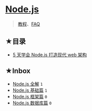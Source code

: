 # [Node.js](https://github.com/ppambler/nodejs)

> [教程](./resource.md)、[FAQ](./faq.md)

## ★目录

- [5 天学会 Node.js 打造现代 web 架构](./05/README.md)

## ★Inbox

- [Node.js 全解](./01/README.md) `1`
- [Node.js 基础篇](./02/README.md) `1`
- [Node.js 框架篇](./03/README.md) `0`
- [Node.js 数据库篇](./04/README.md) `0`
